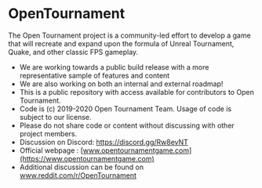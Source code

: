 # OpenTournament

The Open Tournament project is a community-led effort to develop a game that will recreate and expand upon the formula of Unreal Tournament, Quake, and other classic FPS gameplay.

* We are working towards a public build release with a more representative sample of features and content
* We are also working on both an internal and external roadmap!
* This is a public repository with access available for contributors to Open Tournament.
* Code is (c) 2019-2020 Open Tournament Team. Usage of code is subject to our license.
* Please do not share code or content without discussing with other project members.
* Discussion on Discord: https://discord.gg/Rw8evNT
* Official webpage : [www.opentournamentgame.com](https://www.opentournamentgame.com)
* Additional discussion can be found on www.reddit.com/r/OpenTournament

